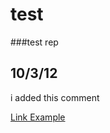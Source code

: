 test
====

###test rep

10/3/12
-------
i added this comment

<a href="#">Link Example</a>

<script>
	$(document).ready(function() {
		$('.fancybox').fancybox();
	});
</script>